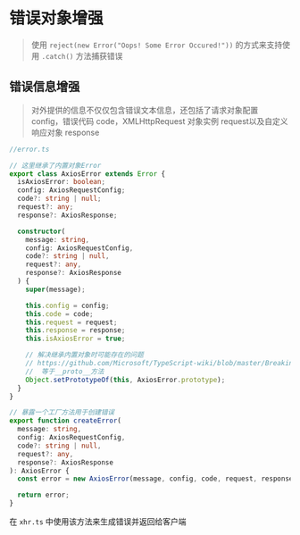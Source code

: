 # 错误对象增强

> 使用 `reject(new Error("Oops! Some Error Occured!"))` 的方式来支持使用 `.catch()` 方法捕获错误

## 错误信息增强

> 对外提供的信息不仅仅包含错误文本信息，还包括了请求对象配置 config，错误代码 code，XMLHttpRequest 对象实例 request以及自定义响应对象 response

```typescript
//error.ts

// 这里继承了内置对象Error
export class AxiosError extends Error {
  isAxiosError: boolean;
  config: AxiosRequestConfig;
  code?: string | null;
  request?: any;
  response?: AxiosResponse;

  constructor(
    message: string,
    config: AxiosRequestConfig,
    code?: string | null,
    request?: any,
    response?: AxiosResponse
  ) {
    super(message);

    this.config = config;
    this.code = code;
    this.request = request;
    this.response = response;
    this.isAxiosError = true;

    // 解决继承内置对象时可能存在的问题
    // https://github.com/Microsoft/TypeScript-wiki/blob/master/Breaking-Changes.md#extending-built-ins-like-error-array-and-map-may-no-longer-work
    //  等于__proto__方法
    Object.setPrototypeOf(this, AxiosError.prototype);
  }
}

// 暴露一个工厂方法用于创建错误
export function createError(
  message: string,
  config: AxiosRequestConfig,
  code?: string | null,
  request?: any,
  response?: AxiosResponse
): AxiosError {
  const error = new AxiosError(message, config, code, request, response);

  return error;
}

```

在 `xhr.ts` 中使用该方法来生成错误并返回给客户端
